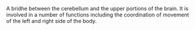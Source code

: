 A bridhe between the cerebellum and the upper portions of the brain. It is involved in a number of functions including the coordination of movement of the left and right side of the body. 